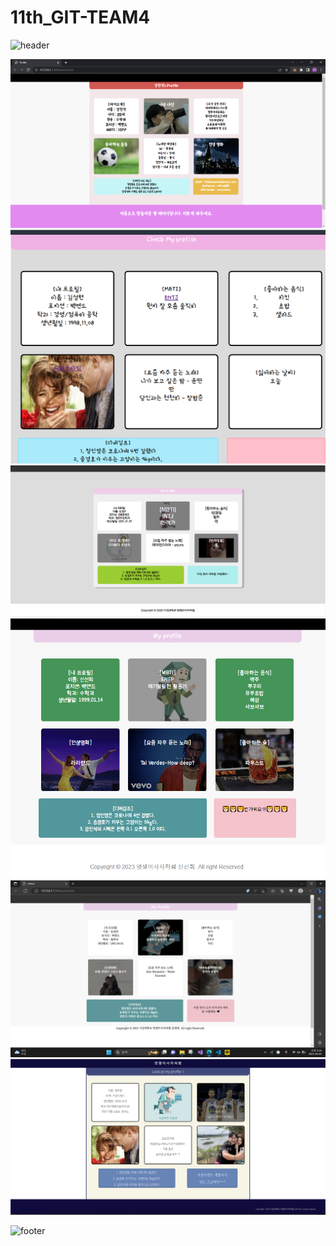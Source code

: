 # 11th_GIT-TEAM4

![header](https://capsule-render.vercel.app/api?type=waving&color=0:FFC100,100:FF0000&height=300&section=header&text=Like%204ion&fontSize=90&animation=fadeIn&fontAlignY=38&desc=멋쟁이%204조처럼&descAlignY=51&descAlign=70&fontColor=FFFFFF)

<!-- 작업물 -->
<img src = "./images/강민석.png">
<img src = "./images/김성현.png">
<img src = "./images/송경호.png">
<img src = "./images/신선희.png">
<img src = "./images/임정연.png">
<img src = "./images/정인영.png">

![footer](https://capsule-render.vercel.app/api?type=cylinder&color=auto&text=Thank%20You%20!&fontAlignY=45&fontSize=40&height=150&animation=blinking&desc=Bye~&animated&descAlignY=70)
